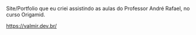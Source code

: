 Site/Portfolio que eu criei assistindo as aulas do Professor André Rafael, no curso Origamid.

https://valmir.dev.br/


